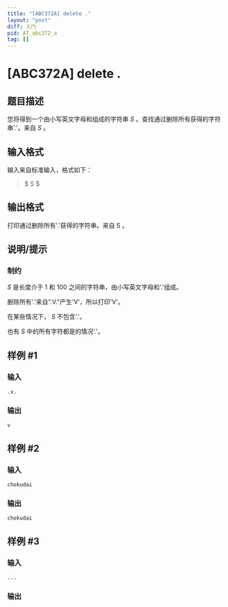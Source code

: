 ```yaml
---
title: "[ABC372A] delete ."
layout: "post"
diff: 入门
pid: AT_abc372_a
tag: []
---
```


# [ABC372A] delete .

## 题目描述

[problemUrl]: https://atcoder.jp/contests/abc372/tasks/abc372_a

您将得到一个由小写英文字母和组成的字符串 $S$ 。查找通过删除所有获得的字符串'.'。来自 
$S$ 。

## 输入格式

输入来自标准输入，格式如下：

> $ S $

## 输出格式

打印通过删除所有'.'获得的字符串。来自 
S 。

## 说明/提示

### 制约


$S$ 是长度介于 
1 和 
100 之间的字符串，由小写英文字母和'.'组成。
 

删除所有'.'来自".V."产生'V'，所以打印'V'。


在某些情况下， 
$S$ 不包含'.'。


也有 
$S$ 中的所有字符都是的情况'.'。

## 样例 #1

### 输入

```
.v.
```

### 输出

```
v
```

## 样例 #2

### 输入

```
chokudai
```

### 输出

```
chokudai
```

## 样例 #3

### 输入

```
...
```

### 输出

```

```

